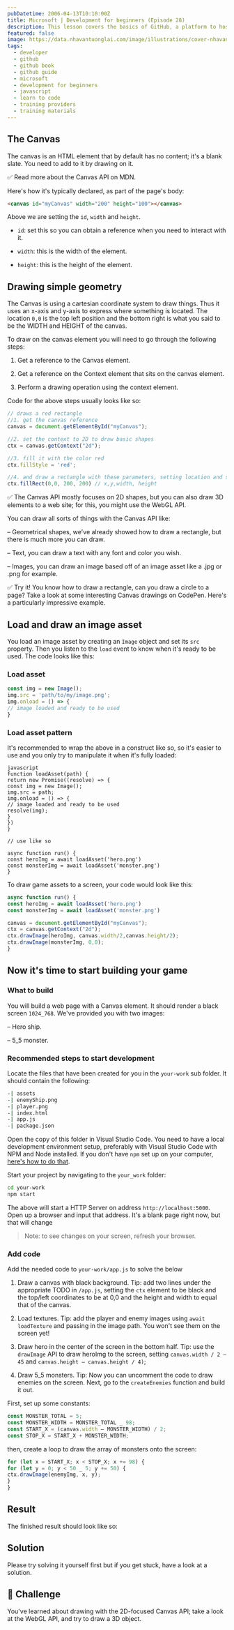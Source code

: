 ```yaml
---
pubDatetime: 2006-04-13T10:10:00Z
title: Microsoft | Development for beginners (Episode 28)
description: This lesson covers the basics of GitHub, a platform to host and manage changes to your code.
featured: false
image: https://data.nhavantuonglai.com/image/illustrations/cover-nhavantuonglai-com-0409.jpg
tags:
  - developer
  - github
  - github book
  - github guide
  - microsoft
  - development for beginners
  - javascript
  - learn to code
  - training providers
  - training materials
---
```


## The Canvas

The canvas is an HTML element that by default has no content; it's a blank slate. You need to add to it by drawing on it.

✅ Read more about the Canvas API on MDN.

Here's how it's typically declared, as part of the page's body:

```html
<canvas id="myCanvas" width="200" height="100"></canvas>
```

Above we are setting the `id`, `width` and `height`.

  - `id`: set this so you can obtain a reference when you need to interact with it.

  - `width`: this is the width of the element.

  - `height`: this is the height of the element.

## Drawing simple geometry

The Canvas is using a cartesian coordinate system to draw things. Thus it uses an x-axis and y-axis to express where something is located. The location `0,0` is the top left position and the bottom right is what you said to be the WIDTH and HEIGHT of the canvas.

To draw on the canvas element you will need to go through the following steps:

1. Get a reference to the Canvas element.

2. Get a reference on the Context element that sits on the canvas element.

3. Perform a drawing operation using the context element.

Code for the above steps usually looks like so:

```javascript
// draws a red rectangle
//1. get the canvas reference
canvas = document.getElementById("myCanvas");

//2. set the context to 2D to draw basic shapes
ctx = canvas.getContext("2d");

//3. fill it with the color red
ctx.fillStyle = 'red';

//4. and draw a rectangle with these parameters, setting location and size
ctx.fillRect(0,0, 200, 200) // x,y,width, height
```

✅ The Canvas API mostly focuses on 2D shapes, but you can also draw 3D elements to a web site; for this, you might use the WebGL API.

You can draw all sorts of things with the Canvas API like:

– Geometrical shapes, we've already showed how to draw a rectangle, but there is much more you can draw.

– Text, you can draw a text with any font and color you wish.

– Images, you can draw an image based off of an image asset like a .jpg or .png for example.

✅ Try it! You know how to draw a rectangle, can you draw a circle to a page? Take a look at some interesting Canvas drawings on CodePen. Here's a particularly impressive example.

## Load and draw an image asset

You load an image asset by creating an `Image` object and set its `src` property. Then you listen to the `load` event to know when it's ready to be used. The code looks like this:

### Load asset

```javascript
const img = new Image();
img.src = 'path/to/my/image.png';
img.onload = () => {
// image loaded and ready to be used
}
```

### Load asset pattern

It's recommended to wrap the above in a construct like so, so it's easier to use and you only try to manipulate it when it's fully loaded:

```
javascript
function loadAsset(path) {
return new Promise((resolve) => {
const img = new Image();
img.src = path;
img.onload = () => {
// image loaded and ready to be used
resolve(img);
}
})
}

// use like so

async function run() {
const heroImg = await loadAsset('hero.png')
const monsterImg = await loadAsset('monster.png')
}

```

To draw game assets to a screen, your code would look like this:

```javascript
async function run() {
const heroImg = await loadAsset('hero.png')
const monsterImg = await loadAsset('monster.png')

canvas = document.getElementById("myCanvas");
ctx = canvas.getContext("2d");
ctx.drawImage(heroImg, canvas.width/2,canvas.height/2);
ctx.drawImage(monsterImg, 0,0);
}
```

## Now it's time to start building your game

### What to build

You will build a web page with a Canvas element. It should render a black screen `1024_768`. We've provided you with two images:

– Hero ship.

– 5_5 monster.

### Recommended steps to start development

Locate the files that have been created for you in the `your-work` sub folder. It should contain the following:

```bash
-| assets
-| enemyShip.png
-| player.png
-| index.html
-| app.js
-| package.json
```

Open the copy of this folder in Visual Studio Code. You need to have a local development environment setup, preferably with Visual Studio Code with NPM and Node installed. If you don't have `npm` set up on your computer, [here's how to do that](https://www.npmjs.com/get-npm).

Start your project by navigating to the `your_work` folder:

```bash
cd your-work
npm start
```

The above will start a HTTP Server on address `http://localhost:5000`. Open up a browser and input that address. It's a blank page right now, but that will change

> Note: to see changes on your screen, refresh your browser.

### Add code

Add the needed code to `your-work/app.js` to solve the below

1. Draw a canvas with black background. Tip: add two lines under the appropriate TODO in `/app.js`, setting the `ctx` element to be black and the top/left coordinates to be at 0,0 and the height and width to equal that of the canvas.

2. Load textures. Tip: add the player and enemy images using `await loadTexture` and passing in the image path. You won't see them on the screen yet!

3. Draw hero in the center of the screen in the bottom half. Tip: use the `drawImage` API to draw heroImg to the screen, setting  `canvas.width / 2 – 45` and `canvas.height – canvas.height / 4)`;

4. Draw 5_5 monsters. Tip: Now you can uncomment the code to draw enemies on the screen. Next, go to the `createEnemies` function and build it out.

First, set up some constants:

```javascript
const MONSTER_TOTAL = 5;
const MONSTER_WIDTH = MONSTER_TOTAL _ 98;
const START_X = (canvas.width – MONSTER_WIDTH) / 2;
const STOP_X = START_X + MONSTER_WIDTH;
```

then, create a loop to draw the array of monsters onto the screen:

```javascript
for (let x = START_X; x < STOP_X; x += 98) {
for (let y = 0; y < 50 _ 5; y += 50) {
ctx.drawImage(enemyImg, x, y);
}
}
```

## Result

The finished result should look like so:

## Solution

Please try solving it yourself first but if you get stuck, have a look at a solution.

## 🚀 Challenge

You've learned about drawing with the 2D-focused Canvas API; take a look at the WebGL API, and try to draw a 3D object.